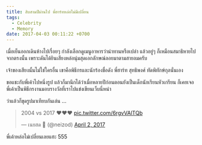 ```yaml
---
title: สิบสามปีผ่านไป พี่ฮาร์ทหล่อไม่มีเปลี่ยน
tags:
  - Celebrity
  - Memory
date: 2017-04-03 00:11:22 +0700
---
```


เมื่อเย็นออกเดินห้างไปเรื่อยๆ กำลังเลือกดูเมนูอาหารว่าน่าทานหรือเปล่า แล้วอยู่ๆ ก็เหมือนสมาธิหายไปจากตรงนั้น เพราะดันได้ยินเสียงหล่อนุ่มสุดเอกลักษณ์ลอยมาตามสายลมครับ

เจ้าของเสียงนั้นไม่ใช่ใครอื่น เขาคือพิธีกรและนักร้องชื่อดัง พี่ฮาร์ท สุทธิพงศ์ ทัดพิทักษ์กุลนั่นเอง

ขอแชะกับพี่เค้าไปหนึ่งรูป แล้วก็มานึกได้ว่าเมื่อหลายปีก่อนตอนยังเป็นเด็กนักเรียนหัวเกรียน ก็เคยเจอพี่เค้าเป็นพิธีกรงานมอบรางวัลที่เราไปแข่งเขียนเว็บนี่หน่า

ว่าแล้วก็ขุดรูปมาเทียบกันเล่น ...

<blockquote class="twitter-tweet" data-lang="en"><p lang="und" dir="ltr">2004 vs 2017 ❤️❤️❤️ <a href="https://t.co/6rgvVAlTQb">pic.twitter.com/6rgvVAlTQb</a></p>&mdash; เนยสด 🧀 (@neizod) <a href="https://twitter.com/neizod/status/848513498925551617">April 2, 2017</a></blockquote>
<script async src="//platform.twitter.com/widgets.js" charset="utf-8"></script>

พี่เค้าหล่อไม่เปลี่ยนเลยแฮะ 555
